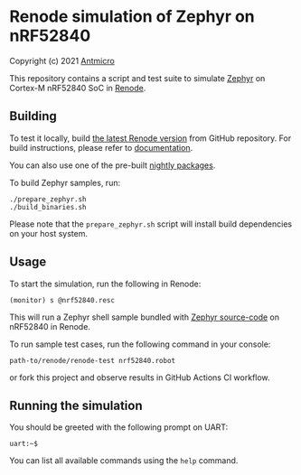 # Renode simulation of Zephyr on nRF52840

Copyright (c) 2021 [Antmicro](https://www.antmicro.com/)

This repository contains a script and test suite to simulate [Zephyr](https://github.com/zephyrproject-rtos/zephyr) on Cortex-M nRF52840 SoC in [Renode](https://renode.io).

## Building

To test it locally, build [the latest Renode version](https://github.com/renode/renode/tree/master) from GitHub repository. For build instructions, please refer to [documentation](https://renode.readthedocs.io/en/latest/advanced/building_from_sources.html).

You can also use one of the pre-built [nightly packages](https://builds.renode.io).

To build Zephyr samples, run:

```
./prepare_zephyr.sh
./build_binaries.sh
```

Please note that the ``prepare_zephyr.sh`` script will install build dependencies on your host system.

## Usage

To start the simulation, run the following in Renode:

```
(monitor) s @nrf52840.resc
```

This will run a Zephyr shell sample bundled with [Zephyr source-code](https://github.com/zephyrproject-rtos/zephyr) on nRF52840 in Renode.

To run sample test cases, run the following command in your console:

```
path-to/renode/renode-test nrf52840.robot
```

or fork this project and observe results in GitHub Actions CI workflow.

## Running the simulation

You should be greeted with the following prompt on UART:

```
uart:~$
```

You can list all available commands using the `help` command.
